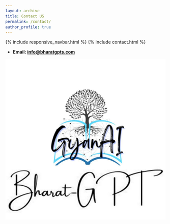 ```yaml
---
layout: archive
title: Contact US
permalink: /contact/
author_profile: true
---
```

{% include responsive_navbar.html %}
{% include contact.html %}
* **Email: [info@bharatgpts.com]()**

![gyanai-logo.jpeg](..%2Fimages%2Fgyanai-logo.jpeg)
